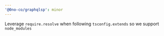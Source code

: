 ```yaml
---
'@0no-co/graphqlsp': minor
---
```


Leverage `require.resolve` when following `tsconfig.extends` so we support `node_modules`
